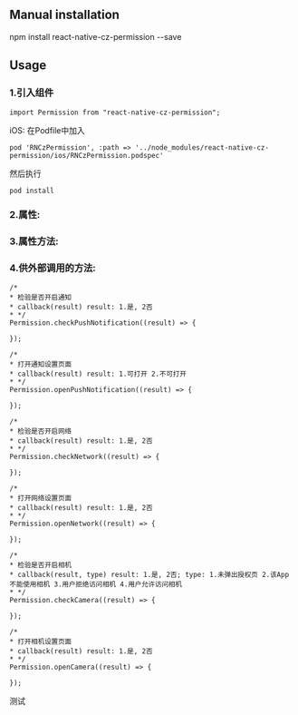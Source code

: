 
## Manual installation

npm install react-native-cz-permission --save

	

## Usage
###  1.引入组件
```
import Permission from "react-native-cz-permission";
```

iOS: 在Podfile中加入
```
pod 'RNCzPermission', :path => '../node_modules/react-native-cz-permission/ios/RNCzPermission.podspec'
```
然后执行
```
pod install
```

###  2.属性:
###  3.属性方法:
###  4.供外部调用的方法:
```
/*
* 检验是否开启通知
* callback(result) result: 1.是, 2否
* */
Permission.checkPushNotification((result) => {
        
});
```

```
/*
* 打开通知设置页面
* callback(result) result: 1.可打开 2.不可打开
* */
Permission.openPushNotification((result) => {
        
});
```

```
/*
* 检验是否开启网络
* callback(result) result: 1.是, 2否
* */
Permission.checkNetwork((result) => {
        
});
```

```
/*
* 打开网络设置页面
* callback(result) result: 1.是, 2否
* */
Permission.openNetwork((result) => {
        
});
```

```
/*
* 检验是否开启相机
* callback(result, type) result: 1.是, 2否; type: 1.未弹出授权页 2.该App不能使用相机 3.用户拒绝访问相机 4.用户允许访问相机
* */
Permission.checkCamera((result) => {
        
});
```

```
/*
* 打开相机设置页面
* callback(result) result: 1.是, 2否
* */
Permission.openCamera((result) => {
        
});
```

  
测试
